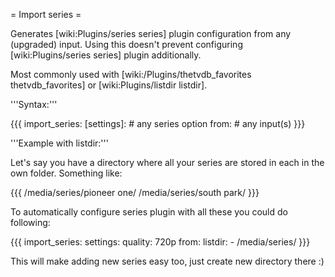 = Import series =

Generates [wiki:Plugins/series series] plugin configuration from any (upgraded) input. Using this doesn't prevent configuring [wiki:Plugins/series series] plugin additionally. 

Most commonly used with [wiki:/Plugins/thetvdb_favorites thetvdb_favorites] or [wiki:Plugins/listdir listdir].


'''Syntax:'''

{{{
import_series:
  [settings]:
    # any series option
  from:
    # any input(s)
}}}

'''Example with listdir:'''

Let's say you have a directory where all your series are stored in each in the own folder. Something like:

{{{
/media/series/pioneer one/
/media/series/south park/
}}}

To automatically configure series plugin with all these you could do following:

{{{
import_series:
  settings:
    quality: 720p
  from:
    listdir:
      - /media/series/
}}}

This will make adding new series easy too, just create new directory there :)
